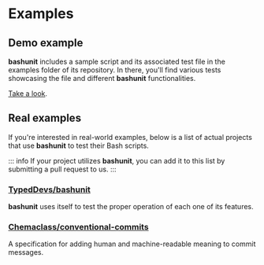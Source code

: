 # Examples

## Demo example

**bashunit** includes a sample script and its associated test file in the examples folder of its repository.
In there, you'll find various tests showcasing the file and different **bashunit** functionalities.

[Take a look](https://github.com/TypedDevs/bashunit/tree/main/example).

## Real examples

If you're interested in real-world examples, below is a list of actual projects that use **bashunit** to test their Bash scripts.

::: info
If your project utilizes **bashunit**, you can add it to this list by submitting a pull request to us.
:::

### [TypedDevs/bashunit](https://github.com/TypedDevs/bashunit)
**bashunit** uses itself to test the proper operation of each one of its features.

### [Chemaclass/conventional-commits](https://github.com/Chemaclass/conventional-commits)
A specification for adding human and machine-readable meaning to commit messages.
